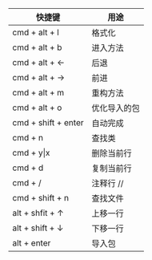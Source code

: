 |快捷键|用途|
|---|---|
| cmd + alt + l | 格式化 |
| cmd + alt + b | 进入方法 |
| cmd + alt + ← | 后退    |
| cmd + alt + → | 前进    |
| cmd + alt + m | 重构方法 |
| cmd + alt + o | 优化导入的包|
| cmd + shift + enter | 自动完成 |
| cmd + n | 查找类 |
| cmd + y\|x | 删除当前行 |
| cmd + d | 复制当前行 |
| cmd + / | 注释行 // |
| cmd + shift + n | 查找文件 |
| alt + shfit + ↑ | 上移一行 |
| alt + shift + ↓ | 下移一行 |
| alt + enter | 导入包 |
